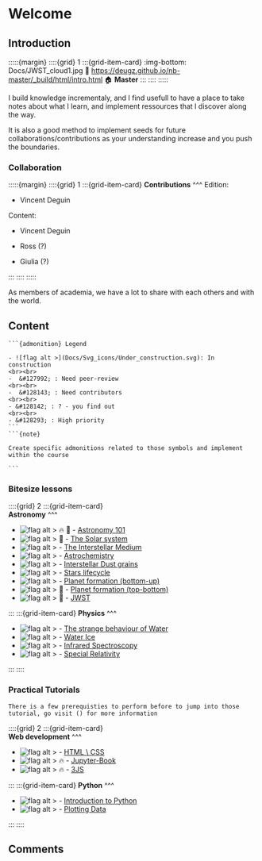 # Welcome

## Introduction

:::::{margin} 
::::{grid} 1
:::{grid-item-card} 
:img-bottom: Docs/JWST_cloud1.jpg
:link: https://deugz.github.io/nb-master/_build/html/intro.html
&#127968; **Master**
:::
::::
:::::



I build knowledge incrementaly, and I find usefull to have a place to take notes about what I learn, and implement ressources that I discover along the way.

It is also a good method to implement seeds for future collaborations/contributions as your understanding increase and you push the boundaries.

### Collaboration

:::::{margin} 
::::{grid} 1
:::{grid-item-card} 
**Contributions**
^^^
Edition:
- Vincent Deguin

Content:
- Vincent Deguin

- Ross (?)
- Giulia (?)

:::
::::
:::::

As members of academia, we have a lot to share with each others and with the world.


## Content


````{margin} 
```{admonition} Legend

- ![flag alt >](Docs/Svg_icons/Under_construction.svg): In construction
<br><br>
-  &#127992; : Need peer-review
<br><br>
-  &#128143; : Need contributors 
<br><br>
- &#128142; : ? - you find out
<br><br>
- &#128293; : High priority
```
```{note} 

Create specific admonitions related to those symbols and implement within the course

```
````

### Bitesize lessons 

::::{grid} 2
:::{grid-item-card}  
**Astronomy**
^^^

- ![flag alt >](Docs/Svg_icons/Under_construction.svg)   &#128293; &#127992;  - [Astronomy 101](Bitesize/Astronomy/Astronomy_101/Astronomy_101)
- ![flag alt >](Docs/Svg_icons/Under_construction.svg)  &#128142; - [The Solar system](Bitesize/Astronomy/The_solar_system/Solar_system.md)
- ![flag alt >](Docs/Svg_icons/Under_construction.svg)  - [The Interstellar Medium](Bitesize/Astronomy/ISM/ISM.md)
- ![flag alt >](Docs/Svg_icons/Under_construction.svg)  - [Astrochemistry](Bitesize/Astronomy/Astrochemistry/Astrochemistry.md)
- ![flag alt >](Docs/Svg_icons/Under_construction.svg)  - [Interstellar Dust grains](Bitesize/Astronomy/Interstellar_dust_grains/Dust.md)
- ![flag alt >](Docs/Svg_icons/Under_construction.svg)  - [Stars lifecycle](Bitesize/Astronomy/Star_formation/Star_formation.md)
- ![flag alt >](Docs/Svg_icons/Under_construction.svg)  - [Planet formation (bottom-up)](Bitesize/Astronomy/Planet_formation_bottom-top/Planet_formation_bottom-top.md)
- ![flag alt >](Docs/Svg_icons/Under_construction.svg) &#128143; - [Planet formation (top-bottom)](Bitesize/Astronomy/Planet_formation_top-bottom/Planet_formation_top-bottom.md)
- ![flag alt >](Docs/Svg_icons/Under_construction.svg) &#128143; - [JWST](Bitesize/Astronomy/JWST/JWST.md)

:::
:::{grid-item-card} 
**Physics**
^^^

- ![flag alt >](Docs/Svg_icons/Under_construction.svg) - [The strange behaviour of Water](Bitesize/Physics/Water_physics/Water_physics)
- ![flag alt >](Docs/Svg_icons/Under_construction.svg) - [Water Ice](Bitesize/Physics/Water_ice/Water_ice)
- ![flag alt >](Docs/Svg_icons/Under_construction.svg) - [Infrared Spectroscopy](Bitesize/Physics/IR_Spectro/IR_Spectro)
- ![flag alt >](Docs/Svg_icons/Under_construction.svg) - [Special Relativity](Bitesize/Physics/Special_Relativity/Special_Relativity)


:::
::::


### Practical Tutorials

```{warning}
There is a few prerequisties to perform before to jump into those tutorial, go visit () for more information
```

::::{grid} 2
:::{grid-item-card}  
**Web development**
^^^

- ![flag alt >](Docs/Svg_icons/Under_construction.svg) - [HTML \ CSS](Practicle/WebDev/HTML_CSS/HTML_CSS)
- ![flag alt >](Docs/Svg_icons/Under_construction.svg) &#128293; - [Jupyter-Book ](Practicle/WebDev/Jupyter_Book/Jupyter_Book)
- ![flag alt >](Docs/Svg_icons/Under_construction.svg) &#128293; - [3JS ](Practicle/WebDev/3JS/3JS)

:::
:::{grid-item-card} 
**Python**
^^^
- ![flag alt >](Docs/Svg_icons/Under_construction.svg) - [Introduction to Python](Practicle/Python/Step1.md)
- ![flag alt >](Docs/Svg_icons/Under_construction.svg) - [Plotting Data](Practicle/Python/Step2.md)

:::
::::




## Comments

<script src="https://utteranc.es/client.js"
        repo="Deugz/nb-teaching"
        issue-term="pathname"
        theme="github-light"
        crossorigin="anonymous"
        async>
</script>